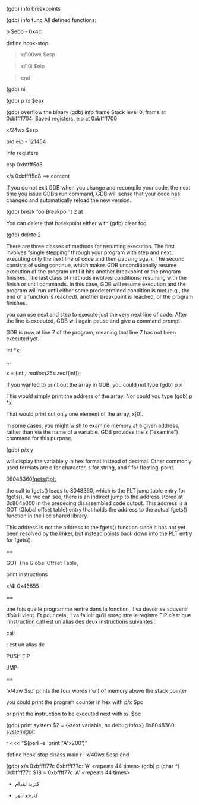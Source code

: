 (gdb) info breakpoints

(gdb) info func
All defined functions:

p $ebp - 0x4c

define hook-stop

>x/100wx $esp

>x/10i $eip

>end

(gdb) ni

(gdb) p /x $eax




(gdb) overflow the binary
(gdb) info frame
Stack level 0, frame at 0xbffff704:
 Saved registers:
  eip at 0xbffff700

x/24wx $esp

p/d eip - 121454



info registers

esp            0xbffff5d8

x/s 0xbffff5d8 ==> content 


If you do not exit GDB when you change and recompile your code, the next time you issue GDB’s run command, GDB will sense that your code has changed and automatically reload the new version.


(gdb) break foo
Breakpoint 2 at

You can delete that breakpoint either with
(gdb) clear foo

(gdb) delete 2



There are three classes of methods for resuming execution. The first involves “single stepping” through your program with step and next, executing only the next line of code and then pausing again. The second consists of using continue, which makes GDB unconditionally resume execution of the program until it hits another breakpoint or the program finishes. The last class of methods involves conditions: resuming with the finish or until commands. In this case, GDB will resume execution and the program will run until either some predetermined condition is met (e.g., the end of a function is reached), another breakpoint is reached, or the program finishes.

 you can use next and step to execute just the very next line of code. After the line is executed, GDB will again pause and give a command prompt.

GDB is now at line 7 of the program, meaning that line 7 has not been executed yet.


int *x;

...

x = (int *) malloc(25*sizeof(int));

If you wanted to print out the array in GDB, you could not type
(gdb) p x

This would simply print the address of the array. Nor could you type
(gdb) p *x

That would print out only one element of the array, x[0]. 



In some cases, you might wish to examine memory at a given address, rather than via the name of a variable. GDB provides the x (“examine”) command for this purpose. 

(gdb) p/x y

will display the variable y in hex format instead of decimal. Other commonly used formats are c for character, s for string, and f for floating-point.


08048360<fgets@plt>

the call to fgets() leads to 8048360, which is the PLT jump table entry for fgets(). As we can see, there is an indirect jump to the address stored at 0x804a000 in the preceding disassembled code output. This address is a GOT (Global offset table) entry that holds the address to the actual fgets() function in the libc
shared library.

This address is not the address to the fgets() function since it has not yet been resolved by the linker, but instead points back down into the PLT entry for fgets().

==


GOT The Global Offset Table,

print instructions

x/4i 0x45855


==

 une fois que le programme rentre dans la fonction, il va devoir se souvenir d’où il vient. Et pour cela, il va falloir qu’il enregistre le registre EIP
 c’est que l’instruction call est un alias des deux instructions suivantes :

call <adresse>
 
; est un alias de
 
PUSH EIP
 
JMP <adresse>

 ==
 

‘x/4xw $sp’ 
 prints the four words (‘w’) of memory above the stack pointer 

you could print the program counter in hex with
p/x $pc
 
or print the instruction to be executed next with
x/i $pc


(gdb) print system
$2 = {<text variable, no debug info>} 0x8048360 <system@plt>


r <<< "$(perl -e 'print "A"x200')"

define hook-stop
disass main
r i
x/40wx $esp
end

(gdb) x/s  0xbffff77c
0xbffff77c:      'A' <repeats 44 times>
(gdb) p (char *) 0xbffff77c
$18 = 0xbffff77c 'A' <repeats 44 times>

- كتزيد لقدام
+ كترجع للور

